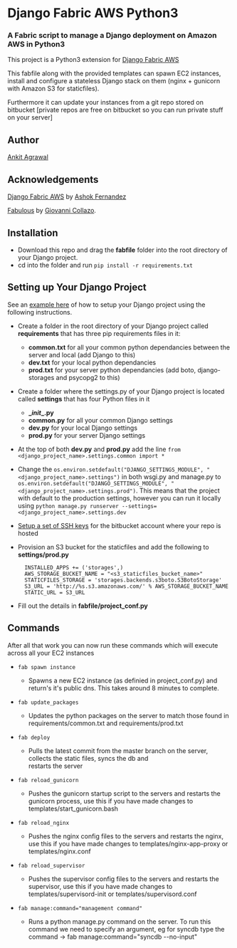 # Django Fabric AWS Python3
### A Fabric script to manage a Django deployment on Amazon AWS in Python3

This project is a Python3 extension for [Django Fabric AWS](https://github.com/ashokfernandez/Django-Fabric-AWS)

This fabfile along with the provided templates can spawn EC2 instances, install and configure a stateless Django stack on them (nginx + gunicorn with Amazon S3 for staticfiles). 

Furthermore it can update your instances from a git repo stored on bitbucket [private repos are free on bitbucket so you can run private stuff on your server]

## Author
[Ankit Agrawal](https://github.com/ankitmaverick/)

## Acknowledgements
[Django Fabric AWS](https://github.com/ashokfernandez/Django-Fabric-AWS) by [Ashok Fernandez](https://github.com/ashokfernandez)

[Fabulous](https://github.com/gcollazo/Fabulous) by [Giovanni Collazo](https://github.com/gcollazo).


## Installation
 * Download this repo and drag the **fabfile** folder into the root directory of your Django project. 
 * cd into the folder and run `pip install -r requirements.txt`

## Setting up Your Django Project
See an [example here](https://github.com/ashokfernandez/Django-Fabric-AWS---amazon_app) of how to setup your Django project using the following instructions.

 * Create a folder in the root directory of your Django project called **requirements** that has three pip requirements files in it:
    * **common.txt** for all your common python dependancies between the server and local (add Django to this)
    * **dev.txt** for your local python dependancies
    * **prod.txt** for your server python dependancies (add boto, django-storages and psycopg2 to this)

* Create a folder where the settings.py of your Django project is located called **settings** that has four Python files in it
    * **\__init__.py**
    * **common.py** for all your common Django settings
    * **dev.py** for your local Django settings
    * **prod.py** for your server Django settings
* At the top of both **dev.py** and **prod.py** add the line `from <django_project_name>.settings.common import *`
* Change the `os.environ.setdefault("DJANGO_SETTINGS_MODULE", "<django_project_name>.settings")` in both wsgi.py and manage.py to `os.environ.setdefault("DJANGO_SETTINGS_MODULE", "<django_project_name>.settings.prod")`. This means that the project with default to the production settings, however you can run it locally using `python manage.py runserver --settings=<django_project_name>.settings.dev`
* [Setup a set of SSH keys](https://confluence.atlassian.com/display/BITBUCKET/Set+up+SSH+for+Git) for the bitbucket account where your repo is hosted
* Provision an S3 bucket for the staticfiles and add the following to **settings/prod.py**
    
        INSTALLED_APPS += ('storages',)
        AWS_STORAGE_BUCKET_NAME = "<s3_staticfiles_bucket_name>"
        STATICFILES_STORAGE = 'storages.backends.s3boto.S3BotoStorage'
        S3_URL = 'http://%s.s3.amazonaws.com/' % AWS_STORAGE_BUCKET_NAME
        STATIC_URL = S3_URL

* Fill out the details in **fabfile/project_conf.py**

## Commands
After all that work you can now run these commands which will execute across all your EC2 instances

- `fab spawn instance` 
    - Spawns a new EC2 instance (as definied in project_conf.py) and return's it's public dns. This takes around 8 minutes to complete.

- `fab update_packages`
    - Updates the python packages on the server to match those found in requirements/common.txt and 
      requirements/prod.txt

- `fab deploy`
    - Pulls the latest commit from the master branch on the server, collects the static files, syncs the db and                   
      restarts the server

- `fab reload_gunicorn`
    - Pushes the gunicorn startup script to the servers and restarts the gunicorn process, use this if you 
      have made changes to templates/start_gunicorn.bash

- `fab reload_nginx`
    - Pushes the nginx config files to the servers and restarts the nginx, use this if you 
      have made changes to templates/nginx-app-proxy or templates/nginx.conf

- `fab reload_supervisor`
    - Pushes the supervisor config files to the servers and restarts the supervisor, use this if you 
      have made changes to templates/supervisord-init or templates/supervisord.conf

- `fab manage:command="management command"`
    - Runs a python manage.py command on the server. To run this command we need to specify an argument, eg for syncdb
      type the command -> fab manage:command="syncdb --no-input"

